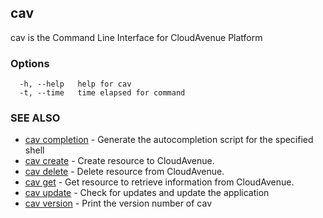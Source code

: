 ## cav

cav is the Command Line Interface for CloudAvenue Platform

### Options

```
  -h, --help   help for cav
  -t, --time   time elapsed for command
```

### SEE ALSO

* [cav completion](cav_completion.md)	 - Generate the autocompletion script for the specified shell
* [cav create](cav_create.md)	 - Create resource to CloudAvenue.
* [cav delete](cav_delete.md)	 - Delete resource from CloudAvenue.
* [cav get](cav_get.md)	 - Get resource to retrieve information from CloudAvenue.
* [cav update](cav_update.md)	 - Check for updates and update the application
* [cav version](cav_version.md)	 - Print the version number of cav

